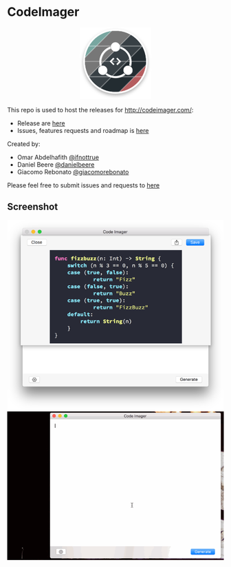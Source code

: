 # CodeImager
<p align="center">
<img src="./res/logo.png">
</p>

This repo is used to host the releases for http://codeimager.com/:

- Release are [here](https://github.com/oarrabi/CodeImager/releases)
- Issues, features requests and roadmap is [here](https://github.com/oarrabi/CodeImager/issues)

Created by:
- Omar Abdelhafith [@ifnottrue](https://twitter.com/ifnottrue)
- Daniel Beere [@danielbeere](https://twitter.com/danielbeere)
- Giacomo Rebonato [@giacomorebonato](https://twitter.com/giacomorebonato)

Please feel free to submit issues and requests to [here](https://github.com/oarrabi/CodeImager/releases)

## Screenshot
<p align="center">
<img src="./res/screenshot.png">
<img src="./res/demo.gif">
</p>
